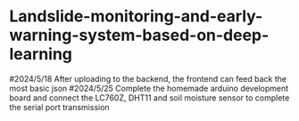 # Landslide-monitoring-and-early-warning-system-based-on-deep-learning
#2024/5/18 After uploading to the backend, the frontend can feed back the most basic json
#2024/5/25 Complete the homemade arduino development board and connect the LC760Z, DHT11 and soil moisture sensor to complete the serial port transmission
